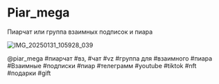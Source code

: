 # Piar_mega
Пиарчат или группа взаимных подписок и пиара 

![IMG_20250131_105928_039](https://github.com/user-attachments/assets/73f96a2e-3b04-4f2d-91ce-23fabc903168)


@piar_mega #пиарчат #вз, #чат #vz #группа для #взаимного #пиара
#Взаимные #подписки #пиар #телеграмм #youtube #tiktok #nft #подарки #gift 
